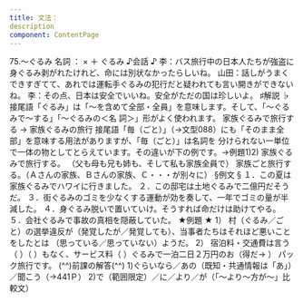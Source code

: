```yaml
---
title: 文法：
description
component: ContentPage
---
```



75.～ぐるみ
名詞 ： × ＋ ぐるみ
♪会話 ♪
李：バス旅行中の日本人たちが強盗に身ぐるみ剥がれたけれど、命には別状なかったらしいね。 山田：話しがうまくできすぎてて、あれでは運転手ぐるみの犯行だと疑われても言い開きができないね。
李：その点、日本は安全でいいね。安全がただの国は珍しいよ。
♯解説 ♭
接尾語「ぐるみ」は「～を含めて全部・全員」を意味します。そして、「～ぐるみで～する」「～ぐるみの＜名
詞＞」形がよく使われます。
家族ぐるみで旅行する → 家族ぐるみの旅行 接尾語「毎（ごと）」（→文型088）にも「そのまま全部」を意味する用法がありますが、「毎（ごと）」は名詞を
分けられない一単位で一体の物としてとらえています。その違いが下の例です。→例題1)2)
家族ぐるみで旅行する。 （父も母も兄も姉も、そして私も家族全員で） 家族ごと旅行する。（Ａさんの家族、Ｂさんの家族、Ｃ・・・が別々に）
§例文 §
１．この夏は家族ぐるみでハワイに行きました。
２．この邸宅は土地ぐるみで二億円だそうだ。
３．街ぐるみのゴミを少なくする運動が効を奏して、一年でゴミの量が半減した。
４．身ぐるみ脱いで置いていけ。そうすれば命だけは助けてやる。
５．会社ぐるみで事故の真相を隠蔽していた。
★例題 ★
1） 村（ぐるみ／ごと）の選挙違反が（発覚したが／発覚しても）、当事者たちはそれほど悪いことをしたとは
（思っている／思っていない）ようだ。
2） 宿泊料・交通費は言う（ ）（ ）もなく、サービス料（ ）ぐるみで一泊二日２万円のお（得だ→ ）
パック旅行です。
(^^)前課の解答(^^)
1)ぐらいなら／あの（既知・共通情報は「あ」）／聞こう（→441Ｐ）
2)で（範囲限定）／に／より／が（「～より～方が～」比較文）
